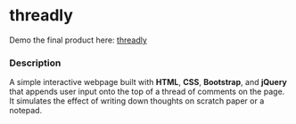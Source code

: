 # threadly

Demo the final product here: [threadly](http://jeffreyxchan.github.io/threadly/ "threadly")

### Description
A simple interactive webpage built with **HTML**, **CSS**, **Bootstrap**, and **jQuery** that appends user input onto the top of a thread of comments on the page. It simulates the effect of writing down thoughts on scratch paper or a notepad.
